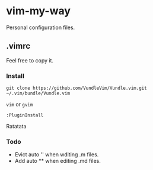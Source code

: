 # vim-my-way

Personal configuration files.

## .vimrc

Feel free to copy it.

### Install

`git clone https://github.com/VundleVim/Vundle.vim.git ~/.vim/bundle/Vundle.vim`

`vim` or `gvim`

`:PluginInstall`

Ratatata

### Todo 

* Evict auto '' when wditing .m files.
* Add auto ** when editing .md files.
